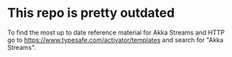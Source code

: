 This repo is pretty outdated
============================

To find the most up to date reference material for Akka Streams and HTTP go to https://www.typesafe.com/activator/templates and search for "Akka Streams".
